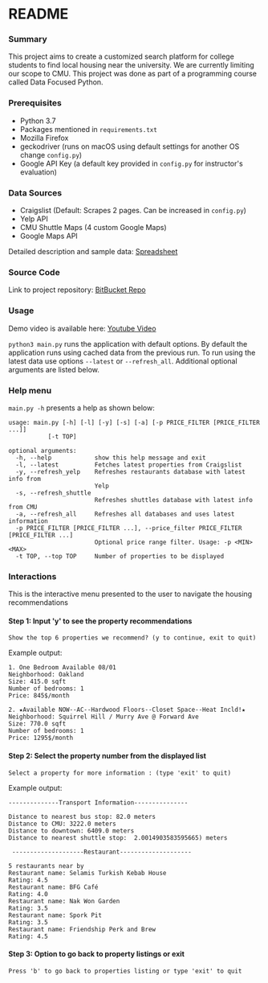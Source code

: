 # README #

### Summary ###

This project aims to create a customized search platform for college students to find
local housing near the university. We are currently limiting our scope to CMU. 
This project was done as part of a programming course called Data Focused Python.

### Prerequisites ###

* Python 3.7
* Packages mentioned in `requirements.txt`
* Mozilla Firefox
* geckodriver (runs on macOS using default settings for another OS change `config.py`)
* Google API Key (a default key provided in `config.py` for instructor's evaluation)

### Data Sources ###

* Craigslist (Default: Scrapes 2 pages. Can be increased in `config.py`)
* Yelp API
* CMU Shuttle Maps (4 custom Google Maps)
* Google Maps API

Detailed description and sample data: [Spreadsheet](https://docs.google.com/spreadsheets/d/1its0lItWUqh1YIxLvIme16pkwIeaMej2T3CIWyztjdo/edit?usp=sharing)

### Source Code ###

Link to project repository: [BitBucket Repo](https://bitbucket.org/vrenduch/dfp-group-project/src/master/)

### Usage ###

Demo video is available here: [Youtube Video](http://www.youtube.com/watch?v=pikOi92-71Y)  
    
`python3 main.py` runs the application with default options. By default the application runs using cached data from the previous run. To run using the latest data use options `--latest` or `--refresh_all`. Additional optional arguments are listed below.

### Help menu ###

`main.py -h` presents a help as shown below: 

    usage: main.py [-h] [-l] [-y] [-s] [-a] [-p PRICE_FILTER [PRICE_FILTER ...]]
               [-t TOP]

    optional arguments:
      -h, --help            show this help message and exit
      -l, --latest          Fetches latest properties from Craigslist
      -y, --refresh_yelp    Refreshes restaurants database with latest info from
                            Yelp
      -s, --refresh_shuttle
                            Refreshes shuttles database with latest info from CMU
      -a, --refresh_all     Refreshes all databases and uses latest information
      -p PRICE_FILTER [PRICE_FILTER ...], --price_filter PRICE_FILTER [PRICE_FILTER ...]
                            Optional price range filter. Usage: -p <MIN> <MAX>
      -t TOP, --top TOP     Number of properties to be displayed
      

### Interactions ###

This is the interactive menu presented to the user to navigate the housing recommendations
 
#### Step 1: Input 'y' to see the property recommendations ####
    Show the top 6 properties we recommend? (y to continue, exit to quit)
    
Example output:
    
    1. One Bedroom Available 08/01  
    Neighborhood: Oakland
    Size: 415.0 sqft
    Number of bedrooms: 1
    Price: 845$/month 
    
    2. ★Available NOW--AC--Hardwood Floors--Closet Space--Heat Incld!★  
    Neighborhood: Squirrel Hill / Murry Ave @ Forward Ave
    Size: 770.0 sqft
    Number of bedrooms: 1
    Price: 1295$/month 

    
#### Step 2: Select the property number from the displayed list ####
    Select a property for more information : (type 'exit' to quit)
    
Example output:
    
    --------------Transport Information--------------- 
    
    Distance to nearest bus stop: 82.0 meters
    Distance to CMU: 3222.0 meters
    Distance to downtown: 6409.0 meters
    Distance to nearest shuttle stop:  2.0014903583595665) meters
    
     --------------------Restaurant-------------------- 
    
    5 restaurants near by
    Restaurant name: Selamis Turkish Kebab House
    Rating: 4.5
    Restaurant name: BFG Café
    Rating: 4.0
    Restaurant name: Nak Won Garden
    Rating: 3.5
    Restaurant name: Spork Pit
    Rating: 3.5
    Restaurant name: Friendship Perk and Brew
    Rating: 4.5

 
#### Step 3: Option to go back to property listings or exit ####
    Press 'b' to go back to properties listing or type 'exit' to quit
    
    

